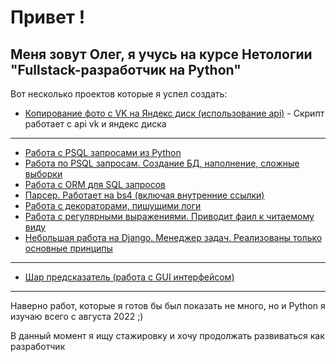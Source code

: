 # Привет !
## Меня зовут Олег, я учусь на курсе Нетологии "Fullstack-разработчик на Python"

Вот несколько проектов которые я успел создать:


* [Копирование фото с VK на Яндекс диск (использование api)](https://github.com/WLeeto/HW-VK_photos_to_Ya_disk) - Скрипт работает с api vk и яндекс диска
-------
* [Работа с PSQL запросами из Python](https://github.com/WLeeto/PostSQL-from-Python)
* [Работа по PSQL запросам. Создание БД, наполнение, сложные выборки](https://github.com/WLeeto/SQL-request-HW_2)
* [Работа с ORM для SQL запросов](https://github.com/WLeeto/SQL_ORM_Homework)
* [Парсер. Работает на bs4 (включая внутренние ссылки)](https://github.com/WLeeto/Parser)
* [Работа с декораторами, пишущими логи](https://github.com/WLeeto/Decorators_HW)
* [Работа с регулярными выражениями. Приводит фаил к читаемому виду](https://github.com/WLeeto/Reg_exp_HW)
* [Небольшая работа на Django. Менеджер задач. Реализованы только основные принципы](https://github.com/WLeeto/taskmanager)
-------
* [Шар предсказатель (работа с GUI интерфейсом)](https://github.com/WLeeto/MagicBall)
-------

Наверно работ, которые я готов бы был показать не много, но и Python я изучаю всего с августа 2022 ;)

В данный момент я ищу стажировку и хочу продолжать развиваться как разработчик 

